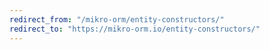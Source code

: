 ```yaml
---
redirect_from: "/mikro-orm/entity-constructors/"
redirect_to: "https://mikro-orm.io/entity-constructors/"
---
```

